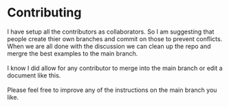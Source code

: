# Contributing 
I have setup all the contributors as collaborators.  So I am suggesting that people create thier own branches and commit on those to prevent conflicts. When we are all done with the discussion we can clean up the repo and mergre the best examples to the main branch. <br><br>
I know I did allow for any contributor to merge into the main branch or edit a document like this. <br><br>
Please feel free to improve any of the instructions on the main branch you like.
